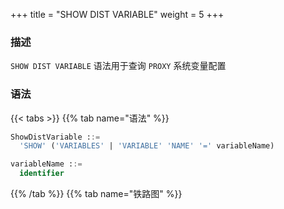 +++
title = "SHOW DIST VARIABLE"
weight = 5
+++

### 描述

`SHOW DIST VARIABLE` 语法用于查询 `PROXY` 系统变量配置

### 语法

{{< tabs >}}
{{% tab name="语法" %}}
```sql
ShowDistVariable ::=
  'SHOW' ('VARIABLES' | 'VARIABLE' 'NAME' '=' variableName)

variableName ::=
  identifier
```
{{% /tab %}}
{{% tab name="铁路图" %}}
<iframe frameborder="0" name="diagram" id="diagram" width="100%" height="100%"></iframe>
{{% /tab %}}
{{< /tabs >}}

### 返回值说明

| 列            | 说明        |
|---------------|------------|
| variable_name | 系统变量名称|
| variable_value| 系统变量值  |

### 补充说明

- 未指定 `vairableName` 时，默认查询所有 `PROXY` 系统变量配置

### 示例

- 查询所有 `PROXY` 系统变量配置

```sql
SHOW DIST VARIABLES;
```

```sql
mysql> SHOW DIST VARIABLES;
+---------------------------------------+----------------+
| variable_name                         | variable_value |
+---------------------------------------+----------------+
| system_log_level                      | INFO           |
| kernel_executor_size                  | 0              |
| max_connections_size_per_query        | 1              |
| check_table_meta_data_enabled         | false          |
| sql_federation_type                   | NONE           |
| proxy_frontend_database_protocol_type |                |
| proxy_frontend_flush_threshold        | 128            |
| proxy_hint_enabled                    | false          |
| proxy_backend_query_fetch_size        | -1             |
| proxy_frontend_executor_size          | 0              |
| proxy_backend_executor_suitable       | OLAP           |
| proxy_frontend_max_connections        | 0              |
| proxy_mysql_default_version           | 5.7.22         |
| proxy_default_port                    | 3307           |
| proxy_netty_backlog                   | 1024           |
| proxy_instance_type                   | Proxy          |
| cdc_server_port                       | 33071          |
| proxy_meta_data_collector_enabled     | true           |
| agent_plugins_enabled                 | true           |
| cached_connections                    | 0              |
| transaction_type                      | LOCAL          |
| sql_show                              | false          |
| sql_simple                            | false          |
+---------------------------------------+----------------+
23 rows in set (0.01 sec)
```

- 查询指定 `PROXY` 系统变量配置

```sql
SHOW DIST VARIABLE WHERE NAME = sql_show;
```

```sql
mysql> SHOW DIST VARIABLE WHERE NAME = sql_show;
+---------------+----------------+
| variable_name | variable_value |
+---------------+----------------+
| sql_show      | false          |
+---------------+----------------+
1 row in set (0.00 sec)
```

### 保留字

`SHOW`、`DIST`、`VARIABLE`、`VARIABLES`、`NAME`

### 相关链接

- [保留字](/cn/user-manual/shardingsphere-proxy/distsql/syntax/reserved-word/)
